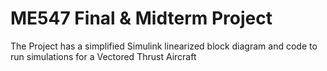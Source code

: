 # ME547 Final & Midterm Project

The Project has a simplified Simulink linearized block diagram and code to run simulations for a Vectored Thrust Aircraft
